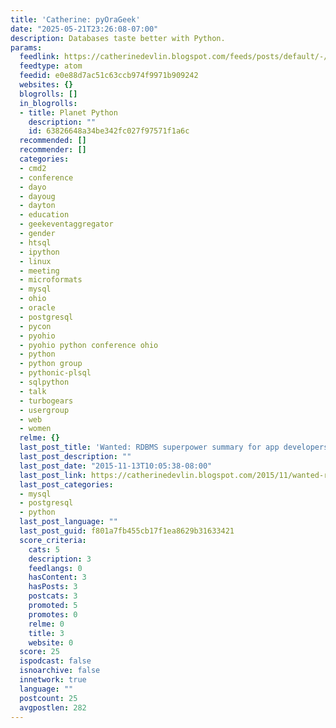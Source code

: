 ```yaml
---
title: 'Catherine: pyOraGeek'
date: "2025-05-21T23:26:08-07:00"
description: Databases taste better with Python.
params:
  feedlink: https://catherinedevlin.blogspot.com/feeds/posts/default/-/python
  feedtype: atom
  feedid: e0e88d7ac51c63ccb974f9971b909242
  websites: {}
  blogrolls: []
  in_blogrolls:
  - title: Planet Python
    description: ""
    id: 63826648a34be342fc027f97571f1a6c
  recommended: []
  recommender: []
  categories:
  - cmd2
  - conference
  - dayo
  - dayoug
  - dayton
  - education
  - geekeventaggregator
  - gender
  - htsql
  - ipython
  - linux
  - meeting
  - microformats
  - mysql
  - ohio
  - oracle
  - postgresql
  - pycon
  - pyohio
  - pyohio python conference ohio
  - python
  - python group
  - pythonic-plsql
  - sqlpython
  - talk
  - turbogears
  - usergroup
  - web
  - women
  relme: {}
  last_post_title: 'Wanted: RDBMS superpower summary for app developers'
  last_post_description: ""
  last_post_date: "2015-11-13T10:05:38-08:00"
  last_post_link: https://catherinedevlin.blogspot.com/2015/11/wanted-rdbms-superpower-summary-for-app.html
  last_post_categories:
  - mysql
  - postgresql
  - python
  last_post_language: ""
  last_post_guid: f801a7fb455cb17f1ea8629b31633421
  score_criteria:
    cats: 5
    description: 3
    feedlangs: 0
    hasContent: 3
    hasPosts: 3
    postcats: 3
    promoted: 5
    promotes: 0
    relme: 0
    title: 3
    website: 0
  score: 25
  ispodcast: false
  isnoarchive: false
  innetwork: true
  language: ""
  postcount: 25
  avgpostlen: 282
---
```

